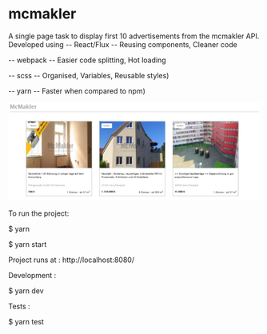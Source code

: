 # mcmakler

A single page task to display first 10 advertisements from the mcmakler API.
Developed using
-- React/Flux
   -- Reusing components, Cleaner code

-- webpack
   -- Easier code splitting, Hot loading

-- scss
   -- Organised, Variables, Reusable styles)

-- yarn
   -- Faster when compared to npm)

![Alt text](/screenshot/mcmakler.png?raw=true "Screenshot")

To run the project:

$ yarn

$ yarn start

Project runs at : http://localhost:8080/

Development :

$ yarn dev

Tests :

$ yarn test
